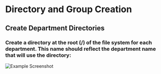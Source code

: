 # Directory and Group Creation
## Create Department Directories
### Create a directory at the root (/) of the file system for each department. This name should reflect the department name that will use the directory:
![Example Screenshot](linux/images/Pic1.png) 

